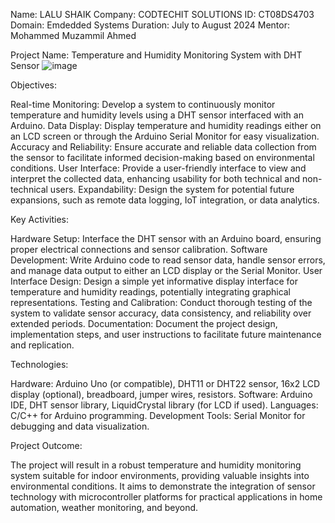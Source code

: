 
Name: LALU SHAIK 
Company: CODTECHIT SOLUTIONS 
ID: CT08DS4703
Domain: Emdedded Systems
Duration: July to August 2024
Mentor: Mohammed Muzammil Ahmed

Project Name: Temperature and Humidity Monitoring System with DHT Sensor
![image](https://github.com/MOUNESH4H0/CODTECH-Task2/assets/153296055/525aef80-f66f-42b6-b424-2deb8ccc1e0a)




Objectives:

Real-time Monitoring: Develop a system to continuously monitor temperature and humidity levels using a DHT sensor interfaced with an Arduino.
Data Display: Display temperature and humidity readings either on an LCD screen or through the Arduino Serial Monitor for easy visualization.
Accuracy and Reliability: Ensure accurate and reliable data collection from the sensor to facilitate informed decision-making based on environmental conditions.
User Interface: Provide a user-friendly interface to view and interpret the collected data, enhancing usability for both technical and non-technical users.
Expandability: Design the system for potential future expansions, such as remote data logging, IoT integration, or data analytics.

Key Activities:

Hardware Setup: Interface the DHT sensor with an Arduino board, ensuring proper electrical connections and sensor calibration.
Software Development: Write Arduino code to read sensor data, handle sensor errors, and manage data output to either an LCD display or the Serial Monitor.
User Interface Design: Design a simple yet informative display interface for temperature and humidity readings, potentially integrating graphical representations.
Testing and Calibration: Conduct thorough testing of the system to validate sensor accuracy, data consistency, and reliability over extended periods.
Documentation: Document the project design, implementation steps, and user instructions to facilitate future maintenance and replication.

Technologies:

Hardware: Arduino Uno (or compatible), DHT11 or DHT22 sensor, 16x2 LCD display (optional), breadboard, jumper wires, resistors.
Software: Arduino IDE, DHT sensor library, LiquidCrystal library (for LCD if used).
Languages: C/C++ for Arduino programming.
Development Tools: Serial Monitor for debugging and data visualization.

Project Outcome:

The project will result in a robust temperature and humidity monitoring system suitable for indoor environments, providing valuable insights into environmental conditions. It aims to demonstrate the integration of sensor technology with microcontroller platforms for practical applications in home automation, weather monitoring, and beyond.
